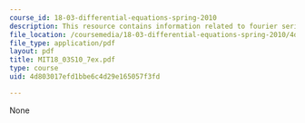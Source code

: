 ```yaml
---
course_id: 18-03-differential-equations-spring-2010
description: This resource contains information related to fourier series.
file_location: /coursemedia/18-03-differential-equations-spring-2010/4d803017efd1bbe6c4d29e165057f3fd_MIT18_03S10_7ex.pdf
file_type: application/pdf
layout: pdf
title: MIT18_03S10_7ex.pdf
type: course
uid: 4d803017efd1bbe6c4d29e165057f3fd

---
```

None